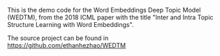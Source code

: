 This is the demo code for the Word Embeddings Deep Topic Model (WEDTM), from the 2018 ICML paper with the title "Inter and Intra Topic Structure Learning with Word Embeddings".

The source project can be found in https://github.com/ethanhezhao/WEDTM
